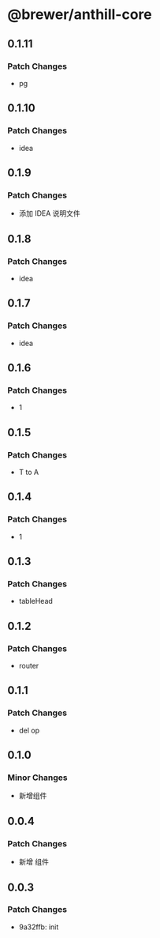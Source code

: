 # @brewer/anthill-core

## 0.1.11

### Patch Changes

- pg

## 0.1.10

### Patch Changes

- idea

## 0.1.9

### Patch Changes

- 添加 IDEA 说明文件

## 0.1.8

### Patch Changes

- idea

## 0.1.7

### Patch Changes

- idea

## 0.1.6

### Patch Changes

- 1

## 0.1.5

### Patch Changes

- T to A

## 0.1.4

### Patch Changes

- 1

## 0.1.3

### Patch Changes

- tableHead

## 0.1.2

### Patch Changes

- router

## 0.1.1

### Patch Changes

- del op

## 0.1.0

### Minor Changes

- 新增组件

## 0.0.4

### Patch Changes

- 新增 组件

## 0.0.3

### Patch Changes

- 9a32ffb: init
